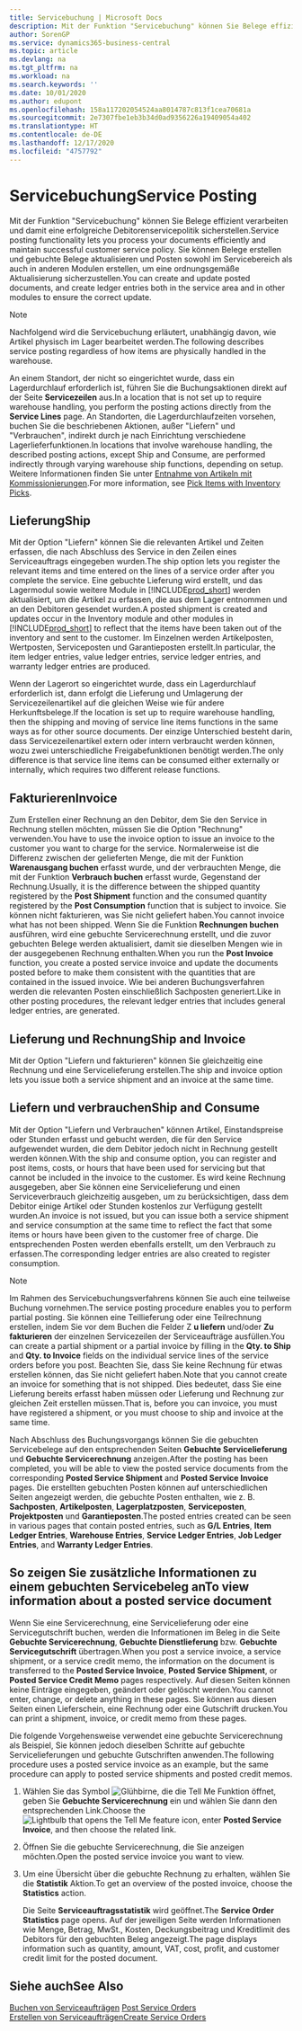 ```yaml
---
title: Servicebuchung | Microsoft Docs
description: Mit der Funktion "Servicebuchung" können Sie Belege effizient verarbeiten und damit eine erfolgreiche Debitorenservicepolitik sicherstellen. Sie können Belege erstellen und gebuchte Belege aktualisieren und Posten sowohl im Servicebereich als auch in anderen Modulen erstellen, um eine ordnungsgemäße Aktualisierung sicherzustellen.
author: SorenGP
ms.service: dynamics365-business-central
ms.topic: article
ms.devlang: na
ms.tgt_pltfrm: na
ms.workload: na
ms.search.keywords: ''
ms.date: 10/01/2020
ms.author: edupont
ms.openlocfilehash: 158a117202054524aa8014787c813f1cea70681a
ms.sourcegitcommit: 2e7307fbe1eb3b34d0ad9356226a19409054a402
ms.translationtype: HT
ms.contentlocale: de-DE
ms.lasthandoff: 12/17/2020
ms.locfileid: "4757792"
---
```

# <a name="service-posting"></a><span data-ttu-id="34b77-104">Servicebuchung</span><span class="sxs-lookup"><span data-stu-id="34b77-104">Service Posting</span></span>
<span data-ttu-id="34b77-105">Mit der Funktion "Servicebuchung" können Sie Belege effizient verarbeiten und damit eine erfolgreiche Debitorenservicepolitik sicherstellen.</span><span class="sxs-lookup"><span data-stu-id="34b77-105">Service posting functionality lets you process your documents efficiently and maintain successful customer service policy.</span></span> <span data-ttu-id="34b77-106">Sie können Belege erstellen und gebuchte Belege aktualisieren und Posten sowohl im Servicebereich als auch in anderen Modulen erstellen, um eine ordnungsgemäße Aktualisierung sicherzustellen.</span><span class="sxs-lookup"><span data-stu-id="34b77-106">You can create and update posted documents, and create ledger entries both in the service area and in other modules to ensure the correct update.</span></span>  

> [!NOTE]  
>  <span data-ttu-id="34b77-107">Nachfolgend wird die Servicebuchung erläutert, unabhängig davon, wie Artikel physisch im Lager bearbeitet werden.</span><span class="sxs-lookup"><span data-stu-id="34b77-107">The following describes service posting regardless of how items are physically handled in the warehouse.</span></span>  
>   
>  <span data-ttu-id="34b77-108">An einem Standort, der nicht so eingerichtet wurde, dass ein Lagerdurchlauf erforderlich ist, führen Sie die Buchungsaktionen direkt auf der Seite **Servicezeilen** aus.</span><span class="sxs-lookup"><span data-stu-id="34b77-108">In a location that is not set up to require warehouse handling, you perform the posting actions directly from the **Service Lines** page.</span></span> <span data-ttu-id="34b77-109">An Standorten, die Lagerdurchlaufzeiten vorsehen, buchen Sie die beschriebenen Aktionen, außer "Liefern" und "Verbrauchen", indirekt durch je nach Einrichtung verschiedene Lagerlieferfunktionen.</span><span class="sxs-lookup"><span data-stu-id="34b77-109">In locations that involve warehouse handling, the described posting actions, except Ship and Consume, are performed indirectly through varying warehouse ship functions, depending on setup.</span></span> <span data-ttu-id="34b77-110">Weitere Informationen finden Sie unter [Entnahme von Artikeln mit Kommissionierungen](warehouse-how-to-pick-items-with-inventory-picks.md).</span><span class="sxs-lookup"><span data-stu-id="34b77-110">For more information, see [Pick Items with Inventory Picks](warehouse-how-to-pick-items-with-inventory-picks.md).</span></span>  

## <a name="ship"></a><span data-ttu-id="34b77-111">Lieferung</span><span class="sxs-lookup"><span data-stu-id="34b77-111">Ship</span></span>  
<span data-ttu-id="34b77-112">Mit der Option "Liefern" können Sie die relevanten Artikel und Zeiten erfassen, die nach Abschluss des Service in den Zeilen eines Serviceauftrags eingegeben wurden.</span><span class="sxs-lookup"><span data-stu-id="34b77-112">The ship option lets you register the relevant items and time entered on the lines of a service order after you complete the service.</span></span> <span data-ttu-id="34b77-113">Eine gebuchte Lieferung wird erstellt, und das Lagermodul sowie weitere Module in [!INCLUDE[prod_short](includes/prod_short.md)] werden aktualisiert, um die Artikel zu erfassen, die aus dem Lager entnommen und an den Debitoren gesendet wurden.</span><span class="sxs-lookup"><span data-stu-id="34b77-113">A posted shipment is created and updates occur in the Inventory module and other modules in [!INCLUDE[prod_short](includes/prod_short.md)] to reflect that the items have been taken out of the inventory and sent to the customer.</span></span> <span data-ttu-id="34b77-114">Im Einzelnen werden Artikelposten, Wertposten, Serviceposten und Garantieposten erstellt.</span><span class="sxs-lookup"><span data-stu-id="34b77-114">In particular, the item ledger entries, value ledger entries, service ledger entries, and warranty ledger entries are produced.</span></span>  

<span data-ttu-id="34b77-115">Wenn der Lagerort so eingerichtet wurde, dass ein Lagerdurchlauf erforderlich ist, dann erfolgt die Lieferung und Umlagerung der Servicezeilenartikel auf die gleichen Weise wie für andere Herkunftsbelege.</span><span class="sxs-lookup"><span data-stu-id="34b77-115">If the location is set up to require warehouse handling, then the shipping and moving of service line items functions in the same ways as for other source documents.</span></span> <span data-ttu-id="34b77-116">Der einzige Unterschied besteht darin, dass Servicezeilenartikel extern oder intern verbraucht werden können, wozu zwei unterschiedliche Freigabefunktionen benötigt werden.</span><span class="sxs-lookup"><span data-stu-id="34b77-116">The only difference is that service line items can be consumed either externally or internally, which requires two different release functions.</span></span>

## <a name="invoice"></a><span data-ttu-id="34b77-117">Fakturieren</span><span class="sxs-lookup"><span data-stu-id="34b77-117">Invoice</span></span>  
<span data-ttu-id="34b77-118">Zum Erstellen einer Rechnung an den Debitor, dem Sie den Service in Rechnung stellen möchten, müssen Sie die Option "Rechnung" verwenden.</span><span class="sxs-lookup"><span data-stu-id="34b77-118">You have to use the invoice option to issue an invoice to the customer you want to charge for the service.</span></span> <span data-ttu-id="34b77-119">Normalerweise ist die Differenz zwischen der gelieferten Menge, die mit der Funktion **Warenausgang buchen** erfasst wurde, und der verbrauchten Menge, die mit der Funktion **Verbrauch buchen** erfasst wurde, Gegenstand der Rechnung.</span><span class="sxs-lookup"><span data-stu-id="34b77-119">Usually, it is the difference between the shipped quantity registered by the **Post Shipment** function and the consumed quantity registered by the **Post Consumption** function that is subject to invoice.</span></span> <span data-ttu-id="34b77-120">Sie können nicht fakturieren, was Sie nicht geliefert haben.</span><span class="sxs-lookup"><span data-stu-id="34b77-120">You cannot invoice what has not been shipped.</span></span> <span data-ttu-id="34b77-121">Wenn Sie die Funktion **Rechnungen buchen** ausführen, wird eine gebuchte Servicerechnung erstellt, und die zuvor gebuchten Belege werden aktualisiert, damit sie dieselben Mengen wie in der ausgegebenen Rechnung enthalten.</span><span class="sxs-lookup"><span data-stu-id="34b77-121">When you run the **Post Invoice** function, you create a posted service invoice and update the documents posted before to make them consistent with the quantities that are contained in the issued invoice.</span></span> <span data-ttu-id="34b77-122">Wie bei anderen Buchungsverfahren werden die relevanten Posten einschließlich Sachposten generiert.</span><span class="sxs-lookup"><span data-stu-id="34b77-122">Like in other posting procedures, the relevant ledger entries that includes general ledger entries, are generated.</span></span>  

## <a name="ship-and-invoice"></a><span data-ttu-id="34b77-123">Lieferung und Rechnung</span><span class="sxs-lookup"><span data-stu-id="34b77-123">Ship and Invoice</span></span>  
<span data-ttu-id="34b77-124">Mit der Option "Liefern und fakturieren" können Sie gleichzeitig eine Rechnung und eine Servicelieferung erstellen.</span><span class="sxs-lookup"><span data-stu-id="34b77-124">The ship and invoice option lets you issue both a service shipment and an invoice at the same time.</span></span>  

## <a name="ship-and-consume"></a><span data-ttu-id="34b77-125">Liefern und verbrauchen</span><span class="sxs-lookup"><span data-stu-id="34b77-125">Ship and Consume</span></span>  
<span data-ttu-id="34b77-126">Mit der Option "Liefern und Verbrauchen" können Artikel, Einstandspreise oder Stunden erfasst und gebucht werden, die für den Service aufgewendet wurden, die dem Debitor jedoch nicht in Rechnung gestellt werden können.</span><span class="sxs-lookup"><span data-stu-id="34b77-126">With the ship and consume option, you can register and post items, costs, or hours that have been used for servicing but that cannot be included in the invoice to the customer.</span></span> <span data-ttu-id="34b77-127">Es wird keine Rechnung ausgegeben, aber Sie können eine Servicelieferung und einen Serviceverbrauch gleichzeitig ausgeben, um zu berücksichtigen, dass dem Debitor einige Artikel oder Stunden kostenlos zur Verfügung gestellt wurden.</span><span class="sxs-lookup"><span data-stu-id="34b77-127">An invoice is not issued, but you can issue both a service shipment and service consumption at the same time to reflect the fact that some items or hours have been given to the customer free of charge.</span></span> <span data-ttu-id="34b77-128">Die entsprechenden Posten werden ebenfalls erstellt, um den Verbrauch zu erfassen.</span><span class="sxs-lookup"><span data-stu-id="34b77-128">The corresponding ledger entries are also created to register consumption.</span></span>  

> [!NOTE]  
>  <span data-ttu-id="34b77-129">Im Rahmen des Servicebuchungsverfahrens können Sie auch eine teilweise Buchung vornehmen.</span><span class="sxs-lookup"><span data-stu-id="34b77-129">The service posting procedure enables you to perform partial posting.</span></span> <span data-ttu-id="34b77-130">Sie können eine Teillieferung oder eine Teilrechnung erstellen, indem Sie vor dem Buchen die Felder  Z **u liefern** und/oder  **Zu fakturieren** der einzelnen  Servicezeilen der Serviceaufträge ausfüllen.</span><span class="sxs-lookup"><span data-stu-id="34b77-130">You can create a partial shipment or a partial invoice by filling in the **Qty. to Ship** and **Qty. to Invoice** fields on the individual service lines of the service orders before you post.</span></span> <span data-ttu-id="34b77-131">Beachten Sie, dass Sie keine Rechnung für etwas erstellen können, das Sie nicht geliefert haben.</span><span class="sxs-lookup"><span data-stu-id="34b77-131">Note that you cannot create an invoice for something that is not shipped.</span></span> <span data-ttu-id="34b77-132">Dies bedeutet, dass Sie eine Lieferung bereits erfasst haben müssen oder Lieferung und Rechnung zur gleichen Zeit erstellen müssen.</span><span class="sxs-lookup"><span data-stu-id="34b77-132">That is, before you can invoice, you must have registered a shipment, or you must choose to ship and invoice at the same time.</span></span>  

<span data-ttu-id="34b77-133">Nach Abschluss des Buchungsvorgangs können Sie die gebuchten Servicebelege auf den entsprechenden Seiten **Gebuchte Servicelieferung** und **Gebuchte Servicerechnung** anzeigen.</span><span class="sxs-lookup"><span data-stu-id="34b77-133">After the posting has been completed, you will be able to view the posted service documents from the corresponding **Posted Service Shipment** and **Posted Service Invoice** pages.</span></span> <span data-ttu-id="34b77-134">Die erstellten gebuchten Posten können auf unterschiedlichen Seiten angezeigt werden, die gebuchte Posten enthalten, wie z. B. **Sachposten**, **Artikelposten**, **Lagerplatzposten**, **Serviceposten**, **Projektposten** und **Garantieposten**.</span><span class="sxs-lookup"><span data-stu-id="34b77-134">The posted entries created can be seen in various pages that contain posted entries, such as **G/L Entries**, **Item Ledger Entries**, **Warehouse Entries**, **Service Ledger Entries**, **Job Ledger Entries**, and **Warranty Ledger Entries**.</span></span>  

## <a name="to-view-information-about-a-posted-service-document"></a><span data-ttu-id="34b77-135">So zeigen Sie zusätzliche Informationen zu einem gebuchten Servicebeleg an</span><span class="sxs-lookup"><span data-stu-id="34b77-135">To view information about a posted service document</span></span>  
<span data-ttu-id="34b77-136">Wenn Sie eine Servicerechnung, eine Servicelieferung oder eine Servicegutschrift buchen, werden die Informationen im Beleg in die Seite **Gebuchte Servicerechnung**, **Gebuchte Dienstlieferung** bzw. **Gebuchte Servicegutschrift** übertragen.</span><span class="sxs-lookup"><span data-stu-id="34b77-136">When you post a service invoice, a service shipment, or a service credit memo, the information on the document is transferred to the **Posted Service Invoice**, **Posted Service Shipment**, or **Posted Service Credit Memo** pages respectively.</span></span> <span data-ttu-id="34b77-137">Auf diesen Seiten können keine Einträge eingegeben, geändert oder gelöscht werden.</span><span class="sxs-lookup"><span data-stu-id="34b77-137">You cannot enter, change, or delete anything in these pages.</span></span> <span data-ttu-id="34b77-138">Sie können aus diesen Seiten einen Lieferschein, eine Rechnung oder eine Gutschrift drucken.</span><span class="sxs-lookup"><span data-stu-id="34b77-138">You can print a shipment, invoice, or credit memo from these pages.</span></span>  

<span data-ttu-id="34b77-139">Die folgende Vorgehensweise verwendet eine gebuchte Servicerechnung als Beispiel, Sie können jedoch dieselben Schritte auf gebuchte Servicelieferungen und gebuchte Gutschriften anwenden.</span><span class="sxs-lookup"><span data-stu-id="34b77-139">The following procedure uses a posted service invoice as an example, but the same procedure can apply to posted service shipments and posted credit memos.</span></span>  

1. <span data-ttu-id="34b77-140">Wählen Sie das Symbol ![Glühbirne, die die Tell Me Funktion öffnet](media/ui-search/search_small.png "Was möchten Sie tun?"), geben Sie **Gebuchte Servicerechnung** ein und wählen Sie dann den entsprechenden Link.</span><span class="sxs-lookup"><span data-stu-id="34b77-140">Choose the ![Lightbulb that opens the Tell Me feature](media/ui-search/search_small.png "Tell me what you want to do") icon, enter **Posted Service Invoice**, and then choose the related link.</span></span>  
2. <span data-ttu-id="34b77-141">Öffnen Sie die gebuchte Servicerechnung, die Sie anzeigen möchten.</span><span class="sxs-lookup"><span data-stu-id="34b77-141">Open the posted service invoice you want to view.</span></span>  
3. <span data-ttu-id="34b77-142">Um eine Übersicht über die gebuchte Rechnung zu erhalten, wählen Sie die **Statistik** Aktion.</span><span class="sxs-lookup"><span data-stu-id="34b77-142">To get an overview of the posted invoice, choose the **Statistics** action.</span></span>  

    <span data-ttu-id="34b77-143">Die Seite **Serviceauftragsstatistik** wird geöffnet.</span><span class="sxs-lookup"><span data-stu-id="34b77-143">The **Service Order Statistics** page opens.</span></span> <span data-ttu-id="34b77-144">Auf der jeweiligen Seite werden Informationen wie Menge, Betrag, MwSt., Kosten, Deckungsbeitrag und Kreditlimit des Debitors für den gebuchten Beleg angezeigt.</span><span class="sxs-lookup"><span data-stu-id="34b77-144">The page displays information such as quantity, amount, VAT, cost, profit, and customer credit limit for the posted document.</span></span>

## <a name="see-also"></a><span data-ttu-id="34b77-145">Siehe auch</span><span class="sxs-lookup"><span data-stu-id="34b77-145">See Also</span></span>  
<span data-ttu-id="34b77-146">[Buchen von Serviceaufträgen](service-how-to-post-service-orders.md) </span><span class="sxs-lookup"><span data-stu-id="34b77-146">[Post Service Orders](service-how-to-post-service-orders.md) </span></span>  
[<span data-ttu-id="34b77-147">Erstellen von Serviceaufträgen</span><span class="sxs-lookup"><span data-stu-id="34b77-147">Create Service Orders</span></span>](service-how-to-create-service-orders.md)

